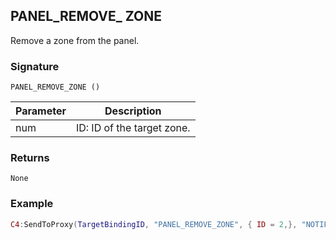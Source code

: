 ## PANEL\_REMOVE\_ ZONE

Remove a zone from the panel.  


### Signature

`PANEL_REMOVE_ZONE ()`


| Parameter | Description |
| --- | --- |
| num | ID: ID of the target zone. |


### Returns

`None`


### Example

```lua
C4:SendToProxy(TargetBindingID, "PANEL_REMOVE_ZONE", { ID = 2,}, "NOTIFY")
```
